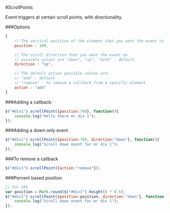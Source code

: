 #ScrollPoints

Event triggers at certain scroll points, with directionality.

###Options
```javascript
{
    // The vertical position of the element that you want the event to occur on.
    position : 100,

    // The scroll direction that you want the event on
    // possible values are "down", "up", "both" - default
    direction : "up",

    // The default action possible values are:
    // "add" - default
    // "remove" - to remove a callback from a specific element
    action : "add"
}
```


###Adding a callback:
```javascript
$("#div1").scrollPoint({position:700}, function(){
    console.log("Hello there mr div 1");
});
```

###Adding a down only event
```javascript
$("#div1").scrollPoint({position:700, direction:"down"}, function(){
    console.log("Scroll down event for mr div 1");
});
```

###To remove a callback
```javascript
$("#div1").scrollPoint({action:"remove"});
```

###Percent based position
```javascript
// For 50%
var position = Math.round($("#div1").height() * 0.5);
$("#div1").scrollPoint({position:position, direction:"down"}, function(){
    console.log("Scroll down event for mr div 1");
});
```